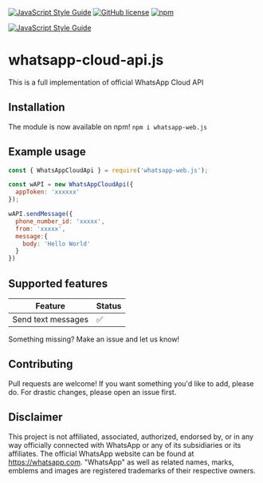 [![JavaScript Style Guide](https://img.shields.io/badge/code_style-standard-brightgreen.svg)](https://standardjs.com)
[![GitHub license](https://img.shields.io/github/license/thepisode/whatsapp-cloud-api.svg)](https://github.com/thepisode/whatsapp-cloud-api/blob/master/LICENSE) 
[![npm](https://img.shields.io/npm/v/npm.svg)](https://www.npmjs.com/package/whatsapp-cloud-api-cli)

[![JavaScript Style Guide](https://cdn.rawgit.com/standard/standard/master/badge.svg)](https://github.com/standard/standard)

# whatsapp-cloud-api.js

This is a full implementation of official WhatsApp Cloud API

## Installation

The module is now available on npm! `npm i whatsapp-web.js`

## Example usage

```js
const { WhatsAppCloudApi } = require('whatsapp-web.js');

const wAPI = new WhatsAppCloudApi({
  appToken: 'xxxxxx'
});

wAPI.sendMessage({
  phone_number_id: 'xxxxx',
  from: 'xxxxx',
  message:{
    body: 'Hello World'
  }
})
```


## Supported features

| Feature  | Status |
| ------------- | ------------- |
| Send text messages  | ✅  |

Something missing? Make an issue and let us know!

## Contributing

Pull requests are welcome! If you want something you'd like to add, please do. For drastic changes, please open an issue first.

## Disclaimer

This project is not affiliated, associated, authorized, endorsed by, or in any way officially connected with WhatsApp or any of its subsidiaries or its affiliates. The official WhatsApp website can be found at https://whatsapp.com. "WhatsApp" as well as related names, marks, emblems and images are registered trademarks of their respective owners.

